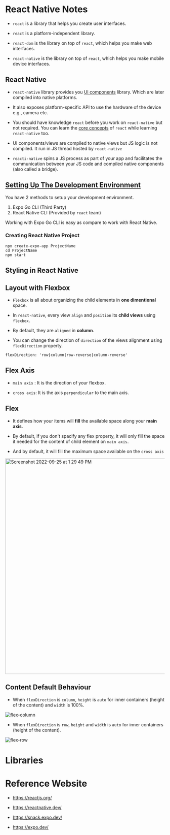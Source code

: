 # React Native Notes

- `react` is a library that helps you create user interfaces.

- `react` is a platform-independent library.

- `react-dom` is the library on top of `react`, which helps you make web interfaces.

- `react-native` is the library on top of `react`, which helps you make mobile device interfaces.


## React Native

- `react-native` library provides you [UI components](https://reactnative.dev/docs/components-and-apis) library. Which are later compiled into native platforms.

- It also exposes platform-specific API to use the hardware of the device e.g., camera etc. 

- You should have knowledge `react` before you work on `react-native` but not required. You can learn the [core concepts](https://reactnative.dev/docs/intro-react) of `react` while learning `react-native` too.

- UI components/views are compiled to native views but JS logic is not compiled. It run in JS thread hosted by `react-native`

- `reacti-native` spins a JS process as part of your app and facilitates the communication between your JS code and compiled native components (also called a bridge).

## [Setting Up The Development Environment](https://reactnative.dev/docs/environment-setup)

You have 2 methods to setup your development environment.

1. Expo Go CLI (Third Party)
2. React Native CLI (Provided by `react` team)

Working with Expo Go CLI is easy as compare to work with React Native.

### Creating React Native Project

```
npx create-expo-app ProjectName
cd ProjectName
npm start
```

## Styling in React Native

## Layout with Flexbox

- `Flexbox` is all about organizing the child elements in **one dimentional** space.

- In `react-native`, every view `align` and `position` its **child views** using `flexbox`.

- By default, they are `aligned` in **column**.

- You can change the direction of `direction` of the views alignment using `flexDirection` property.

```
flexDirection: 'row|column|row-reverse|column-reverse'
```

## Flex Axis

- `main axis` : It is the direction of your flexbox.

- `cross axis`: It is the axis `perpendicular` to the main axis.


## Flex

- It defines how your items will **fill** the available space along your **main axis**.

- By default, if you don't spacify any flex property, it will only fill the space it needed for the content of child element on `main axis`.

- And by default, it will fill the maximum space available on the `cross axis`



<img width="679" alt="Screenshot 2022-09-25 at 1 29 49 PM" src="https://user-images.githubusercontent.com/204423/192134852-9e581f7e-2b55-48f7-9405-b885a7921e95.png">

## Content Default Behaviour

- When `flexDirection` is `column`, `height` is `auto` for inner containers (height of the content) and `width` is 100%.


![flex-column](https://user-images.githubusercontent.com/204423/192433529-9e3cc423-3354-44f1-a0e3-9deb71b58f99.png)

- When `flexDirection` is `row`, `height` and `width` is `auto` for inner containers (height of the content).


![flex-row](https://user-images.githubusercontent.com/204423/192433559-b75db324-7034-49c3-a686-3085f25b9458.png)



# Libraries


# Reference Website

- https://reactjs.org/

- https://reactnative.dev/

- https://snack.expo.dev/

- https://expo.dev/

